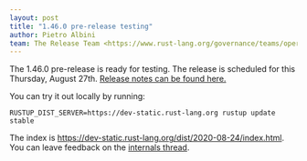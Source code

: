 ```yaml
---
layout: post
title: "1.46.0 pre-release testing"
author: Pietro Albini
team: The Release Team <https://www.rust-lang.org/governance/teams/operations#release>
---
```


The 1.46.0 pre-release is ready for testing. The release is scheduled for this
Thursday, August 27th. [Release notes can be found here.][relnotes]

You can try it out locally by running:

```plain
RUSTUP_DIST_SERVER=https://dev-static.rust-lang.org rustup update stable
```

The index is <https://dev-static.rust-lang.org/dist/2020-08-24/index.html>. You
can leave feedback on the [internals thread][internals].

[relnotes]: https://github.com/rust-lang/rust/blob/stable/RELEASES.md#version-1460-2020-08-27
[internals]: https://internals.rust-lang.org/t/rust-1-46-0-pre-release-testing/12957
